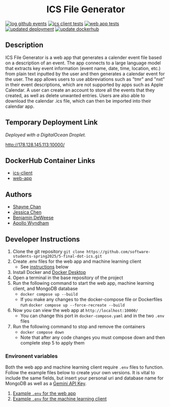 <div style="text-align: center;">

# ICS File Generator

</div>

[![log github events](https://github.com/software-students-spring2025/5-final-dot-ics/actions/workflows/event-logger.yml/badge.svg)](https://github.com/software-students-spring2025/5-final-dot-ics/actions/workflows/event-logger.yml)
[![ics client tests](https://github.com/software-students-spring2025/5-final-dot-ics/actions/workflows/client-tester.yml/badge.svg)](https://github.com/software-students-spring2025/5-final-dot-ics/actions/workflows/client-tester.yml)
[![web app tests](https://github.com/software-students-spring2025/5-final-dot-ics/actions/workflows/web-app-tester.yml/badge.svg)](https://github.com/software-students-spring2025/5-final-dot-ics/actions/workflows/web-app-tester.yml)
[![updated deployment](https://github.com/software-students-spring2025/5-final-dot-ics/actions/workflows/deploy.yml/badge.svg)](https://github.com/software-students-spring2025/5-final-dot-ics/actions/workflows/deploy.yml)
[![update dockerhub](https://github.com/software-students-spring2025/5-final-dot-ics/actions/workflows/docker-publish.yml/badge.svg)](https://github.com/software-students-spring2025/5-final-dot-ics/actions/workflows/docker-publish.yml)

## Description

ICS File Generator is a web app that generates a calender event file based on a description of an event. The app connects to a large language model that extracts key event information (event name, date, time, location, etc.) from plain text inputted by the user and then generates a calendar event for the user. The app allows users to use abbreviations such as "tmr" and "nxt" in their event descriptions, which are not supported by apps such as Apple Calendar. A user can create an account to store all the events that they created, as well as delete unwanted entries. Users are also able to download the calendar .ics file, which can then be imported into their calendar app.

## Temporary Deployment Link

*Deployed with a DigitalOcean Droplet.*

http://178.128.145.113:10000/

## DockerHub Container Links

- [ics-client](https://hub.docker.com/r/bdeweesevans/ics-client)
- [web-app](https://hub.docker.com/r/bdeweesevans/web-app)

## Authors

- [Shayne Chan](https://github.com/shayne773)
- [Jessica Chen](https://github.com/jessicahc)
- [Benjamin DeWeese](https://github.com/bdeweesevans)
- [Apollo Wyndham](https://github.com/a-wyndham1)

## Developer Instructions

1. Clone the git repository
   `git clone https://github.com/software-students-spring2025/5-final-dot-ics.git`
2. Create .env files for the web app and machine learning client
   - See [instructions](#environent-variables) below
3. Install Docker and [Docker Desktop](https://www.docker.com/products/docker-desktop/)
4. Open a terminal in the base repository of the project
5. Run the following command to start the web app, machine learning client, and MongoDB database
   - `docker compose up --build`
   - If you make any changes to the docker-compose file or Dockerfiles run `docker compose up --force-recreate --build`
6. Now you can view the web app at `http://localhost:10000/`
   - You can change this port in `docker-compose.yaml` and in the two `.env` files
7. Run the following command to stop and remove the containers
   - `docker compose down`
   - Note that after any code changes you must compose down and then complete step 5 to apply them

### Environent variables

Both the web app and machine learning client require `.env` files to function. Follow the example files below to create your own versions. It is vital to include the same fields, but insert your personal uri and database name for MongoDB as well as a [Gemini API Key](https://ai.google.dev/gemini-api/docs/api-key).

1. [Example `.env` for the web app](web-app/.env.example)
2. [Example `.env` for the machine learning client](ics-client/.env.example)

